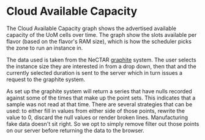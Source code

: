 # Cloud Available Capacity

The Cloud Available Capacity graph shows the advertised available capacity of 
the UoM cells over time. The graph show the slots available per flavor (based
on the flavor's RAM size), which is how the scheduler picks the zone to
run an instance in.

The data used is taken from the NeCTAR [graphite](https://graphiteapp.org/) 
system. The user selects the instance size they are interested in from a
drop down, then that and the currently selected duration is sent to the
server which in turn issues a request to the graphite system.

As set up the graphite system will return a series that have nulls recorded
against some of the times that make up the point sets. This indicates that a 
sample was not read at that time. There are several strategies that can be 
used: to either fill in values from either side of those points, rewrite the 
value to 0, discard the  null values or render broken lines. Manufacturing 
fake data doesn't sit right. So we opt to simply remove filter out those points
on our server before returning the data to the browser.

